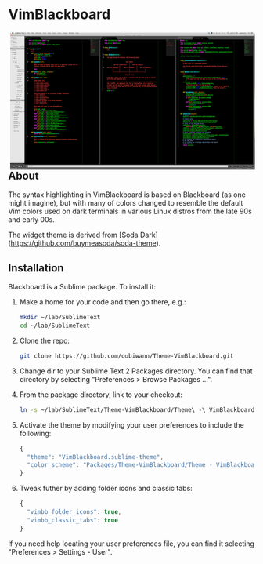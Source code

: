 # VimBlackboard

<a href="https://raw.github.com/oubiwann/Theme-VimBlackboard/master/Sublime-VimBlackboard.png">
  <img style="float:right" src="Sublime-VimBlackboard-small.png" />
</a>

## About

The syntax highlighting in VimBlackboard is based on Blackboard (as one might
imagine), but with many of colors changed to resemble the default Vim colors
used on dark terminals in various Linux distros from the late 90s and early
00s.

The widget theme is derived from [Soda Dark] (https://github.com/buymeasoda/soda-theme).

## Installation
Blackboard is a Sublime package. To install it:

1. Make a home for your code and then go there, e.g.:

    ```bash
    mkdir ~/lab/SublimeText
    cd ~/lab/SublimeText
    ```

2. Clone the repo:

    ```bash
    git clone https://github.com/oubiwann/Theme-VimBlackboard.git
    ```

3. Change dir to your Sublime Text 2 Packages directory. You can find that
   directory by selecting "Preferences > Browse Packages ...".
4. From the package directory, link to your checkout:

    ```bash
    ln -s ~/lab/SublimeText/Theme-VimBlackboard/Theme\ -\ VimBlackboard .
    ```

5. Activate the theme by modifying your user preferences to include the
   following:

    ```javascript
    {
      "theme": "VimBlackboard.sublime-theme",
      "color_scheme": "Packages/Theme-VimBlackboard/Theme - VimBlackboard/VimBlackboard.tmtheme"
    }
    ```
6. Tweak futher by adding folder icons and classic tabs:

    ```javascript
    {
      "vimbb_folder_icons": true,
      "vimbb_classic_tabs": true
    }
    ```
If you need help locating your user preferences file, you can find it selecting
"Preferences > Settings - User".
